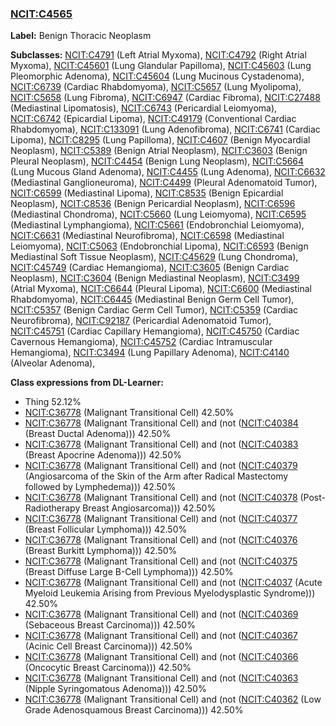 
### [NCIT:C4565](http://purl.obolibrary.org/obo/NCIT_C4565)
**Label:** Benign Thoracic Neoplasm

**Subclasses:** [NCIT:C4791](http://purl.obolibrary.org/obo/NCIT_C4791) (Left Atrial Myxoma), [NCIT:C4792](http://purl.obolibrary.org/obo/NCIT_C4792) (Right Atrial Myxoma), [NCIT:C45601](http://purl.obolibrary.org/obo/NCIT_C45601) (Lung Glandular Papilloma), [NCIT:C45603](http://purl.obolibrary.org/obo/NCIT_C45603) (Lung Pleomorphic Adenoma), [NCIT:C45604](http://purl.obolibrary.org/obo/NCIT_C45604) (Lung Mucinous Cystadenoma), [NCIT:C6739](http://purl.obolibrary.org/obo/NCIT_C6739) (Cardiac Rhabdomyoma), [NCIT:C5657](http://purl.obolibrary.org/obo/NCIT_C5657) (Lung Myolipoma), [NCIT:C5658](http://purl.obolibrary.org/obo/NCIT_C5658) (Lung Fibroma), [NCIT:C6947](http://purl.obolibrary.org/obo/NCIT_C6947) (Cardiac Fibroma), [NCIT:C27488](http://purl.obolibrary.org/obo/NCIT_C27488) (Mediastinal Lipomatosis), [NCIT:C6743](http://purl.obolibrary.org/obo/NCIT_C6743) (Pericardial Leiomyoma), [NCIT:C6742](http://purl.obolibrary.org/obo/NCIT_C6742) (Epicardial Lipoma), [NCIT:C49179](http://purl.obolibrary.org/obo/NCIT_C49179) (Conventional Cardiac Rhabdomyoma), [NCIT:C133091](http://purl.obolibrary.org/obo/NCIT_C133091) (Lung Adenofibroma), [NCIT:C6741](http://purl.obolibrary.org/obo/NCIT_C6741) (Cardiac Lipoma), [NCIT:C8295](http://purl.obolibrary.org/obo/NCIT_C8295) (Lung Papilloma), [NCIT:C4607](http://purl.obolibrary.org/obo/NCIT_C4607) (Benign Myocardial Neoplasm), [NCIT:C5389](http://purl.obolibrary.org/obo/NCIT_C5389) (Benign Atrial Neoplasm), [NCIT:C3603](http://purl.obolibrary.org/obo/NCIT_C3603) (Benign Pleural Neoplasm), [NCIT:C4454](http://purl.obolibrary.org/obo/NCIT_C4454) (Benign Lung Neoplasm), [NCIT:C5664](http://purl.obolibrary.org/obo/NCIT_C5664) (Lung Mucous Gland Adenoma), [NCIT:C4455](http://purl.obolibrary.org/obo/NCIT_C4455) (Lung Adenoma), [NCIT:C6632](http://purl.obolibrary.org/obo/NCIT_C6632) (Mediastinal Ganglioneuroma), [NCIT:C4499](http://purl.obolibrary.org/obo/NCIT_C4499) (Pleural Adenomatoid Tumor), [NCIT:C6599](http://purl.obolibrary.org/obo/NCIT_C6599) (Mediastinal Lipoma), [NCIT:C8535](http://purl.obolibrary.org/obo/NCIT_C8535) (Benign Epicardial Neoplasm), [NCIT:C8536](http://purl.obolibrary.org/obo/NCIT_C8536) (Benign Pericardial Neoplasm), [NCIT:C6596](http://purl.obolibrary.org/obo/NCIT_C6596) (Mediastinal Chondroma), [NCIT:C5660](http://purl.obolibrary.org/obo/NCIT_C5660) (Lung Leiomyoma), [NCIT:C6595](http://purl.obolibrary.org/obo/NCIT_C6595) (Mediastinal Lymphangioma), [NCIT:C5661](http://purl.obolibrary.org/obo/NCIT_C5661) (Endobronchial Leiomyoma), [NCIT:C6631](http://purl.obolibrary.org/obo/NCIT_C6631) (Mediastinal Neurofibroma), [NCIT:C6598](http://purl.obolibrary.org/obo/NCIT_C6598) (Mediastinal Leiomyoma), [NCIT:C5063](http://purl.obolibrary.org/obo/NCIT_C5063) (Endobronchial Lipoma), [NCIT:C6593](http://purl.obolibrary.org/obo/NCIT_C6593) (Benign Mediastinal Soft Tissue Neoplasm), [NCIT:C45629](http://purl.obolibrary.org/obo/NCIT_C45629) (Lung Chondroma), [NCIT:C45749](http://purl.obolibrary.org/obo/NCIT_C45749) (Cardiac Hemangioma), [NCIT:C3605](http://purl.obolibrary.org/obo/NCIT_C3605) (Benign Cardiac Neoplasm), [NCIT:C3604](http://purl.obolibrary.org/obo/NCIT_C3604) (Benign Mediastinal Neoplasm), [NCIT:C3499](http://purl.obolibrary.org/obo/NCIT_C3499) (Atrial Myxoma), [NCIT:C6644](http://purl.obolibrary.org/obo/NCIT_C6644) (Pleural Lipoma), [NCIT:C6600](http://purl.obolibrary.org/obo/NCIT_C6600) (Mediastinal Rhabdomyoma), [NCIT:C6445](http://purl.obolibrary.org/obo/NCIT_C6445) (Mediastinal Benign Germ Cell Tumor), [NCIT:C5357](http://purl.obolibrary.org/obo/NCIT_C5357) (Benign Cardiac Germ Cell Tumor), [NCIT:C5359](http://purl.obolibrary.org/obo/NCIT_C5359) (Cardiac Neurofibroma), [NCIT:C92187](http://purl.obolibrary.org/obo/NCIT_C92187) (Pericardial Adenomatoid Tumor), [NCIT:C45751](http://purl.obolibrary.org/obo/NCIT_C45751) (Cardiac Capillary Hemangioma), [NCIT:C45750](http://purl.obolibrary.org/obo/NCIT_C45750) (Cardiac Cavernous Hemangioma), [NCIT:C45752](http://purl.obolibrary.org/obo/NCIT_C45752) (Cardiac Intramuscular Hemangioma), [NCIT:C3494](http://purl.obolibrary.org/obo/NCIT_C3494) (Lung Papillary Adenoma), [NCIT:C4140](http://purl.obolibrary.org/obo/NCIT_C4140) (Alveolar Adenoma), 

**Class expressions from DL-Learner:**

- Thing 52.12%
- [NCIT:C36778](http://purl.obolibrary.org/obo/NCIT_C36778) (Malignant Transitional Cell) 42.50%
- [NCIT:C36778](http://purl.obolibrary.org/obo/NCIT_C36778) (Malignant Transitional Cell) and (not ([NCIT:C40384](http://purl.obolibrary.org/obo/NCIT_C40384) (Breast Ductal Adenoma))) 42.50%
- [NCIT:C36778](http://purl.obolibrary.org/obo/NCIT_C36778) (Malignant Transitional Cell) and (not ([NCIT:C40383](http://purl.obolibrary.org/obo/NCIT_C40383) (Breast Apocrine Adenoma))) 42.50%
- [NCIT:C36778](http://purl.obolibrary.org/obo/NCIT_C36778) (Malignant Transitional Cell) and (not ([NCIT:C40379](http://purl.obolibrary.org/obo/NCIT_C40379) (Angiosarcoma of the Skin of the Arm after Radical Mastectomy followed by Lymphedema))) 42.50%
- [NCIT:C36778](http://purl.obolibrary.org/obo/NCIT_C36778) (Malignant Transitional Cell) and (not ([NCIT:C40378](http://purl.obolibrary.org/obo/NCIT_C40378) (Post-Radiotherapy Breast Angiosarcoma))) 42.50%
- [NCIT:C36778](http://purl.obolibrary.org/obo/NCIT_C36778) (Malignant Transitional Cell) and (not ([NCIT:C40377](http://purl.obolibrary.org/obo/NCIT_C40377) (Breast Follicular Lymphoma))) 42.50%
- [NCIT:C36778](http://purl.obolibrary.org/obo/NCIT_C36778) (Malignant Transitional Cell) and (not ([NCIT:C40376](http://purl.obolibrary.org/obo/NCIT_C40376) (Breast Burkitt Lymphoma))) 42.50%
- [NCIT:C36778](http://purl.obolibrary.org/obo/NCIT_C36778) (Malignant Transitional Cell) and (not ([NCIT:C40375](http://purl.obolibrary.org/obo/NCIT_C40375) (Breast Diffuse Large B-Cell Lymphoma))) 42.50%
- [NCIT:C36778](http://purl.obolibrary.org/obo/NCIT_C36778) (Malignant Transitional Cell) and (not ([NCIT:C4037](http://purl.obolibrary.org/obo/NCIT_C4037) (Acute Myeloid Leukemia Arising from Previous Myelodysplastic Syndrome))) 42.50%
- [NCIT:C36778](http://purl.obolibrary.org/obo/NCIT_C36778) (Malignant Transitional Cell) and (not ([NCIT:C40369](http://purl.obolibrary.org/obo/NCIT_C40369) (Sebaceous Breast Carcinoma))) 42.50%
- [NCIT:C36778](http://purl.obolibrary.org/obo/NCIT_C36778) (Malignant Transitional Cell) and (not ([NCIT:C40367](http://purl.obolibrary.org/obo/NCIT_C40367) (Acinic Cell Breast Carcinoma))) 42.50%
- [NCIT:C36778](http://purl.obolibrary.org/obo/NCIT_C36778) (Malignant Transitional Cell) and (not ([NCIT:C40366](http://purl.obolibrary.org/obo/NCIT_C40366) (Oncocytic Breast Carcinoma))) 42.50%
- [NCIT:C36778](http://purl.obolibrary.org/obo/NCIT_C36778) (Malignant Transitional Cell) and (not ([NCIT:C40363](http://purl.obolibrary.org/obo/NCIT_C40363) (Nipple Syringomatous Adenoma))) 42.50%
- [NCIT:C36778](http://purl.obolibrary.org/obo/NCIT_C36778) (Malignant Transitional Cell) and (not ([NCIT:C40362](http://purl.obolibrary.org/obo/NCIT_C40362) (Low Grade Adenosquamous Breast Carcinoma))) 42.50%


